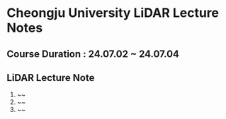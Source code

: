 # Cheongju University LiDAR Lecture Notes<br>
##  Course Duration : 24.07.02 ~ 24.07.04<br>
## LiDAR Lecture Note
  1. ~~
  2. ~~
  3. ~~
